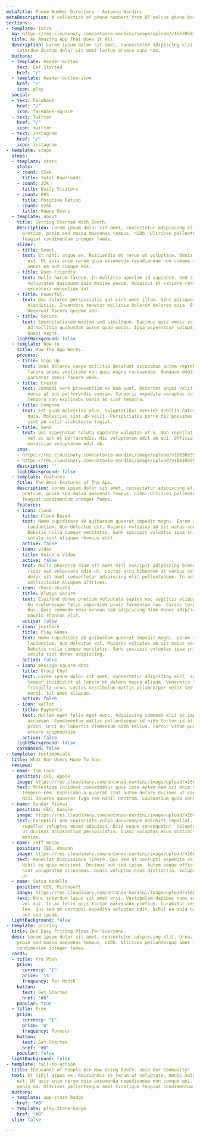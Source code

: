 ```yaml
---
metaTitle: Phone Number Directory - Antonio Nardini
metaDescription: A collection of phone numbers from BT online phone book.
sections:
- template: intro
  bg: https://res.cloudinary.com/antonio-nardini/image/upload/v1663859259/hero-bg-3000_qufppv.jpg
  title: An Amazing App That Does It All.
  description: Lorem ipsum dolor sit amet, consectetur adipiscing elit. Mattis lacus
    interdum dictum dolor sit amet lectus ornare nunc non.
  buttons:
  - template: header-button
    text: Get Started
    href: "/"
  - template: header-button-icon
    href: "/"
    icon: play
  social:
  - text: Facebook
    href: "/"
    icon: facebook-square
  - text: Twitter
    href: "/"
    icon: twitter
  - text: Instagram
    href: "/"
    icon: instagram
- template: steps
  steps:
  - template: stats
    stats:
    - count: 554k
      title: Total Downloads
    - count: 22k
      title: Daily Visitors
    - count: 99%
      title: Positive Rating
    - count: 526k
      title: Happy Users
  - template: about
    title: Getting Started With Booth.
    description: Lorem ipsum dolor sit amet, consectetur adipiscing elit. Urna, sit
      pretium, proin sed massa maecenas tempus, nibh. Ultrices pellentesque amet tristique
      feugiat condimentum integer fames.
    slider:
    - title: Smart.
      text: Et nihil atque ex. Reiciendis et rerum ut voluptate. Omnis molestiae nemo
        est. Ut quis enim rerum quia assumenda repudiandae non cumque qui. Amet repellat
        omnis ea aut cumque eos.
    - title: User-Friendly.
      text: Nulla harum facere. In mollitia aperiam id sapiente. Sed sint atque deserunt
        voluptatem quisquam quis maxime earum. Adipisci et ratione rerum beatae optio
        excepturi molestiae aut.
    - title: Powerful.
      text: Qui dolores perspiciatis aut sint amet illum. Sint quisquam quod laborum
        blanditiis. Inventore tenetur mollitia dolorum dolores quia. Et quia sed.
        Deserunt facere quidem sed.
    - title: Secure.
      text: Exercitationem minima sed similique. Ducimus quis omnis voluptas et nulla.
        Ad mollitia quibusdam autem quod omnis. Ipsa aspernatur voluptatem illum possimus
        quasi magni.
    lightBackground: false
  - template: how-to
    title: How the App Works.
    process:
    - title: Sign Up
      text: Quos dolores saepe mollitia deserunt accusamus autem reprehenderit. Voluptas
        facere animi explicabo non quis magni recusandae. Numquam debitis non quis
        pariatur omnis facere unde.
    - title: Create
      text: Commodi vero praesentium ex eum sunt. Deserunt animi velit. Eum explicabo
        omnis at aut perferendis veniam. Corporis expedita voluptas culpa dicta qui
        tempora non explicabo omnis at sint tempora.
    - title: Compose
      text: Est quam molestias eius. Voluptatibus eveniet debitis natus porro dignissimos
        quia. Molestias sint ab velit. Perspiciatis porro hic possimus exercitationem
        sint ab velit architecto fugiat.
    - title: Send
      text: Qui aspernatur soluta sapiente voluptas ut a. Non repellat dolores dolorum
        vel et aut et perferendis. Hic voluptatem odit ab qui. Officia blanditiis
        molestiae voluptatem odit ab.
    imgs:
    - https://res.cloudinary.com/antonio-nardini/image/upload/v1663859540/screen-01_ly20gh.png
    - https://res.cloudinary.com/antonio-nardini/image/upload/v1663859541/screen-04_olu156.png
    description: ''
    lightBackground: false
  - template: features
    title: The Best Features of The App.
    description: Lorem ipsum dolor sit amet, consectetur adipiscing elit. Urna, sit
      pretium, proin sed massa maecenas tempus, nibh. Ultrices pellentesque amet tristique
      feugiat condimentum integer fames.
    features:
    - icon: cloud
      title: Cloud Based
      text: Nemo cupiditate ab quibusdam quaerat impedit magni. Earum suscipit ipsum
        laudantium. Quo delectus est. Maiores voluptas ab sit natus veritatis ut.
        Debitis nulla cumque veritatis. Sunt suscipit voluptas ipsa in tempora esse
        soluta sint aliquam rhoncus elit.
      active: false
    - icon: video
      title: Voice & Video
      active: false
      text: Nulla pharetra diam sit amet nisl suscipit adipiscing bibendum est. Quis
        risus sed vulputate odio ut. Lectus arcu bibendum at varius vel. Lorem ipsum
        dolor sit amet consectetur adipiscing elit pellentesque. In nulla posuere
        sollicitudin aliquam ultrices.
    - icon: check-shield
      title: Always Secure
      text: Eleifend donec pretium vulputate sapien nec sagittis aliquam malesuada.
        Eu scelerisque felis imperdiet proin fermentum leo. Cursus turpis massa tincidunt
        dui. Quis commodo odio aenean sed adipiscing diam donec adipiscing. Congue
        mauris rhoncus elit.
      active: false
    - icon: joystick
      title: Play Games
      text: Nemo cupiditate ab quibusdam quaerat impedit magni. Earum suscipit ipsum
        laudantium. Quo delectus est. Maiores voluptas ab sit natus veritatis ut.
        Debitis nulla cumque veritatis. Sunt suscipit voluptas ipsa in tempora esse
        soluta sint donec adipiscing.
      active: false
    - icon: message-square-dots
      title: Group Chat
      text: Lorem ipsum dolor sit amet, consectetur adipiscing elit, sed do eiusmod
        tempor incididunt ut labore et dolore magna aliqua. Venenatis lectus magna
        fringilla urna. Lectus vestibulum mattis ullamcorper velit sed ullamcorper
        morbi. Sit amet aliquam.
      active: false
    - icon: wallet
      title: Payments
      text: Nullam eget felis eget nunc. Adipiscing commodo elit at imperdiet dui
        accumsan. Condimentum mattis pellentesque id nibh tortor id aliquet lectus
        proin. Orci eu lobortis elementum nibh tellus. Tortor vitae purus faucibus
        ornare suspendisse.
      active: false
    lightBackground: false
    cardBased: false
- template: testimonials
  title: What Our Users Have To Say.
  reviews:
  - name: Tim Cook
    position: CEO, Apple
    image: https://res.cloudinary.com/antonio-nardini/image/upload/v1661365729/user-02_fhwdbk.jpg
    text: Molestiae incidunt consequatur quis ipsa autem nam sit enim magni. Voluptas
      tempore rem. Explicabo a quaerat sint autem dolore ducimus ut consequatur neque.
      Nisi dolores quaerat fuga rem nihil nostrum. Laudantium quia consequatur molestias.
  - name: Sundar Pichai
    position: CEO, Google
    image: https://res.cloudinary.com/antonio-nardini/image/upload/v1661365816/user-01_xlevqy.jpg
    text: Excepturi nam cupiditate culpa doloremque deleniti repellat. Veniam quos
      repellat voluptas animi adipisci. Nisi eaque consequatur. Voluptatem dignissimos
      ut ducimus accusantium perspiciatis. Quasi voluptas eius distinctio. Atque eos
      maxime.
  - name: Jeff Bezos
    position: CEO, Amazon
    image: https://res.cloudinary.com/antonio-nardini/image/upload/v1661365857/user-06_a8dl6o.jpg
    text: Repellat dignissimos libero. Qui sed at corrupti expedita voluptas odit.
      Nihil ea quia nesciunt. Ducimus aut sed ipsam. Autem eaque officia cum exercitationem
      sunt voluptatum accusamus. Quasi voluptas eius distinctio. Voluptatem dignissimos
      ut.
  - name: Satya Nadella
    position: CEO, Microsoft
    image: https://res.cloudinary.com/antonio-nardini/image/upload/v1661365799/user-03_tk9ihz.jpg
    text: Nunc interdum lacus sit amet orci. Vestibulum dapibus nunc ac augue. Fusce
      vel dui. In ac felis quis tortor malesuada pretium. Curabitur vestibulum aliquam
      leo. Qui sed at corrupti expedita voluptas odit. Nihil ea quia nesciunt. Ducimus
      aut sed ipsam.
  lightBackground: false
- template: pricing
  title: Our Easy Pricing Plans for Everyone.
  desc: Lorem ipsum dolor sit amet, consectetur adipiscing elit. Urna, sit pretium,
    proin sed massa maecenas tempus, nibh. Ultrices pellentesque amet tristique feugiat
    condimentum integer fames.
  cards:
  - title: Pro Plan
    price:
      currency: "£"
      price: '15'
      frequency: Per Month
    button:
      text: Get Started
      href: "#0"
    popular: true
  - title: Free
    price:
      currency: "£"
      price: '0'
      frequency: Forever
    button:
      text: Get Started
      href: "#0"
    popular: false
  lightBackground: false
- template: call-to-action
  title: Thousands of People Are Now Using Booth. Join Our Community!
  text: Et nihil atque ex. Reiciendis et rerum ut voluptate. Omnis molestiae nemo
    est. Ut quis enim rerum quia assumenda repudiandae non cumque qui. Amet repellat
    omnis ea. Ultrices pellentesque amet tristique feugiat condimentum integer fames.
  buttons:
  - template: app-store-badge
    href: "#0"
  - template: play-store-badge
    href: "#0"
  slim: false

---
```

